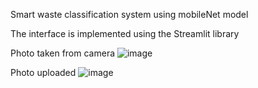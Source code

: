 Smart waste classification system using mobileNet model

The interface is implemented using the Streamlit library


Photo taken from camera
![image](https://github.com/vanmanh1292k/waste-classifier/assets/70771808/fa393184-e211-4620-a760-10a1b47d2f93)


Photo uploaded
![image](https://github.com/vanmanh1292k/waste-classifier/assets/70771808/9df7407e-6665-4d3f-bd85-b9fa9713fc1b)
